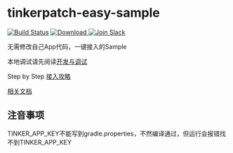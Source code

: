 # tinkerpatch-easy-sample

[![Build Status](https://travis-ci.org/TinkerPatch/tinkerpatch-easy-sample.svg?branch=master)](https://travis-ci.org/TinkerPatch/tinkerpatch-easy-sample)
[ ![Download](https://api.bintray.com/packages/simsun/maven/tinkerpatch-android-sdk/images/download.svg) ](https://bintray.com/simsun/maven/tinkerpatch-android-sdk/_latestVersion)
[![Join Slack](https://slack.tinkerpatch.com/badge.svg)](https://slack.tinkerpatch.com)

无需修改自己App代码，一键接入的Sample

本地调试请先阅读[开发与调试](http://tinkerpatch.com/Docs/dev)

Step by Step [接入攻略](http://tinkerpatch.com/Docs/SDK)

[相关文档](http://tinkerpatch.com/Docs/intro)

## 注音事项
TINKER_APP_KEY不能写到gradle.properties，不然编译通过，但运行会报错找不到TINKER_APP_KEY
